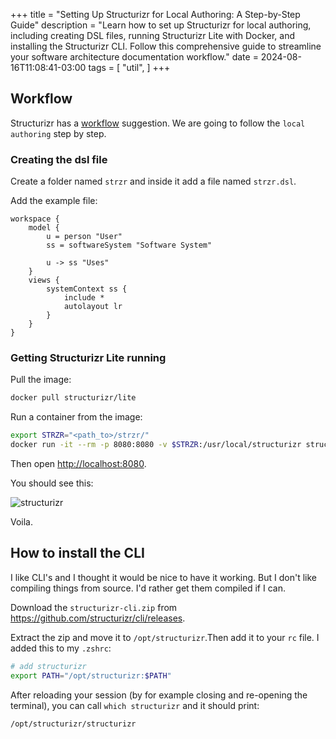+++
title = "Setting Up Structurizr for Local Authoring: A Step-by-Step Guide"
description = "Learn how to set up Structurizr for local authoring, including creating DSL files, running Structurizr Lite with Docker, and installing the Structurizr CLI. Follow this comprehensive guide to streamline your software architecture documentation workflow."
date = 2024-08-16T11:08:41-03:00
tags = [
    "util",
]
+++

## Workflow

Structurizr has a [workflow](https://docs.structurizr.com/lite/workflow)
suggestion.
We are going to follow the `local authoring` step by step.

### Creating the dsl file

Create a folder named `strzr` and inside it add a file named `strzr.dsl`.

Add the example file:

```plaintext
workspace {
    model {
        u = person "User"
        ss = softwareSystem "Software System"

        u -> ss "Uses"
    }
    views {
        systemContext ss {
            include *
            autolayout lr
        }
    }
}
```

### Getting Structurizr Lite running

Pull the image:

```bash
docker pull structurizr/lite
```

Run a container from the image:

```bash
export STRZR="<path_to>/strzr/"
docker run -it --rm -p 8080:8080 -v $STRZR:/usr/local/structurizr structurizr/lite
```

Then open <http://localhost:8080>.

You should see this:

![structurizr](/posts/structurizr/structurizr.png)

Voila.

## How to install the CLI

I like CLI's and I thought it would be nice to have it working.
But I don't like compiling things from source.
I'd rather get them compiled if I can.

Download the `structurizr-cli.zip` from
<https://github.com/structurizr/cli/releases>.

Extract the zip and move it to `/opt/structurizr`.Then add it to your `rc` file.
I added this to my `.zshrc`:

```bash
# add structurizr
export PATH="/opt/structurizr:$PATH"
```

After reloading your session
(by for example closing and re-opening the terminal),
you can call `which structurizr` and it should print:

```plaintext
/opt/structurizr/structurizr
```
